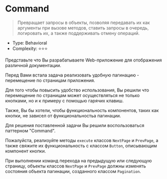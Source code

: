 # Command

> Превращает запросы в объекты, позволяя передавать их как аргументы
> при вызове методов, ставить запросы в очередь, логировать их,
> а также поддерживать отмену операций.

- Type: Behavioral
- Complexity: ⭐⭐⭐

Представьте что Вы разрабатываете Web-приложение для отображения различной
документации.

Перед Вами встала задача реализовать удобную пагинацию - перемещение
по страницам приложения.

Для того чтобы повысить удобство использования, Вы решили что перемещение
по страницам может осуществляться не только кнопками, но и к примеру с
помощью гарячих клавиш.

Также, Вы бы хотели, чтобы функциональность компонентов, таких как кнопки, не зависел
от функциональностьа пагинации.

Для решения поставленной задачи Вы решили воспользоваться паттерном "Command".

Пожалуйста, реализуйте методы `execute` классов `NextPage` и `PrevPage`, а
также свяжите их функциональность с классом `Button`, описывающим компонент
кнопки.

При выполнении команд перехода на предыдущую или следующую страницу, объекты
классов `NextPage` и `PrevPage` должны изменять состояния объекта пагинации,
созданного классом `Pagination`.
